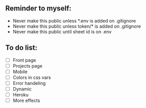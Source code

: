 ## Reminder to myself:

- Never make this public unless \*.env is added on .gitignore
- Never make this public unless token/\* is added on .gitignore
- Never make this public until sheet id is on .env

## To do list:

- [ ] Front page
- [ ] Projects page
- [ ] Mobile
- [ ] Colors in css vars
- [ ] Error handeling
- [ ] Dynamic
- [ ] Heroku
- [ ] More effects
